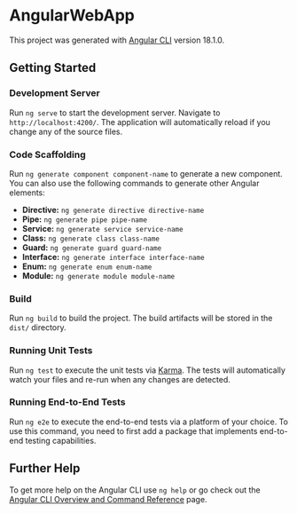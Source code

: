 # AngularWebApp

This project was generated with [Angular CLI](https://github.com/angular/angular-cli) version 18.1.0.

## Getting Started

### Development Server

Run `ng serve` to start the development server. Navigate to `http://localhost:4200/`. The application will automatically reload if you change any of the source files.

### Code Scaffolding

Run `ng generate component component-name` to generate a new component. You can also use the following commands to generate other Angular elements:

- **Directive:** `ng generate directive directive-name`
- **Pipe:** `ng generate pipe pipe-name`
- **Service:** `ng generate service service-name`
- **Class:** `ng generate class class-name`
- **Guard:** `ng generate guard guard-name`
- **Interface:** `ng generate interface interface-name`
- **Enum:** `ng generate enum enum-name`
- **Module:** `ng generate module module-name`

### Build

Run `ng build` to build the project. The build artifacts will be stored in the `dist/` directory.

### Running Unit Tests

Run `ng test` to execute the unit tests via [Karma](https://karma-runner.github.io). The tests will automatically watch your files and re-run when any changes are detected.

### Running End-to-End Tests

Run `ng e2e` to execute the end-to-end tests via a platform of your choice. To use this command, you need to first add a package that implements end-to-end testing capabilities.

## Further Help

To get more help on the Angular CLI use `ng help` or go check out the [Angular CLI Overview and Command Reference](https://angular.dev/tools/cli) page.
